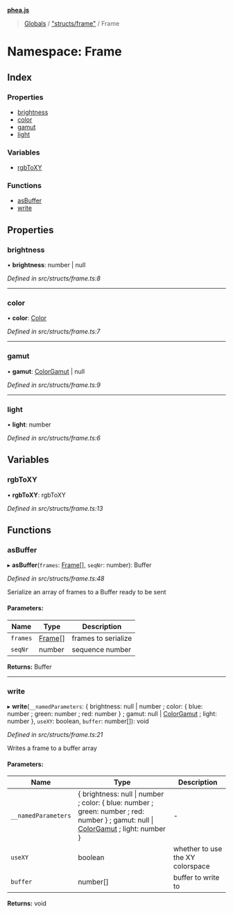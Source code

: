 **[phea.js](../README.md)**

> [Globals](../globals.md) / ["structs/frame"](_structs_frame_.md) / Frame

# Namespace: Frame

## Index

### Properties

* [brightness](_structs_frame_.frame.md#brightness)
* [color](_structs_frame_.frame.md#color)
* [gamut](_structs_frame_.frame.md#gamut)
* [light](_structs_frame_.frame.md#light)

### Variables

* [rgbToXY](_structs_frame_.frame.md#rgbtoxy)

### Functions

* [asBuffer](_structs_frame_.frame.md#asbuffer)
* [write](_structs_frame_.frame.md#write)

## Properties

### brightness

•  **brightness**: number \| null

*Defined in src/structs/frame.ts:8*

___

### color

•  **color**: [Color](_structs_color_.color.md)

*Defined in src/structs/frame.ts:7*

___

### gamut

•  **gamut**: [ColorGamut](../interfaces/_structs_light_.colorgamut.md) \| null

*Defined in src/structs/frame.ts:9*

___

### light

•  **light**: number

*Defined in src/structs/frame.ts:6*

## Variables

### rgbToXY

•  **rgbToXY**: rgbToXY

*Defined in src/structs/frame.ts:13*

## Functions

### asBuffer

▸ **asBuffer**(`frames`: [Frame](_structs_frame_.frame.md)[], `seqNr`: number): Buffer

*Defined in src/structs/frame.ts:48*

Serialize an array of frames to a Buffer ready to be sent

#### Parameters:

Name | Type | Description |
------ | ------ | ------ |
`frames` | [Frame](_structs_frame_.frame.md)[] | frames to serialize |
`seqNr` | number | sequence number  |

**Returns:** Buffer

___

### write

▸ **write**(`__namedParameters`: { brightness: null \| number ; color: { blue: number ; green: number ; red: number  } ; gamut: null \| [ColorGamut](../interfaces/_structs_light_.colorgamut.md) ; light: number  }, `useXY`: boolean, `buffer`: number[]): void

*Defined in src/structs/frame.ts:21*

Writes a frame to a buffer array

#### Parameters:

Name | Type | Description |
------ | ------ | ------ |
`__namedParameters` | { brightness: null \| number ; color: { blue: number ; green: number ; red: number  } ; gamut: null \| [ColorGamut](../interfaces/_structs_light_.colorgamut.md) ; light: number  } | - |
`useXY` | boolean | whether to use the XY colorspace |
`buffer` | number[] | buffer to write to  |

**Returns:** void
